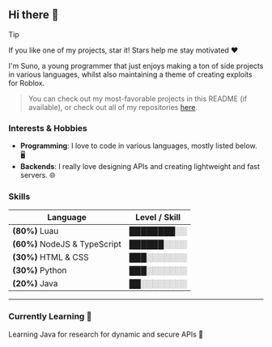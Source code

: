 ## Hi there 👋

> [!TIP]
> If you like one of my projects, star it! Stars help me stay motivated ❤️

I'm Suno, a young programmer that just enjoys making a ton of side projects in various languages, whilst also maintaining a theme of creating exploits for Roblox.
> You can check out my most-favorable projects in this README (if available), or check out all of my repositories [here](https://github.com/mr-suno?tab=repositories).

### Interests & Hobbies
* **Programming**:  I love to code in various languages, mostly listed below. 🖥️
* **Backends**: I really love designing APIs and creating lightweight and fast servers. 🌐

### Skills
| Language          | Level / Skill |
|-------------------|-------------------|
| **(80%)** Luau | ████████░░ |
| **(60%)** NodeJS & TypeScript | ██████░░░░ |
| **(30%)** HTML & CSS | ███░░░░░░░ |
| **(30%)** Python | ███░░░░░░░ |
| **(20%)** Java | ██░░░░░░░░ |
--- 

### Currently Learning 📖
Learning Java for research for dynamic and secure APIs 🍵
